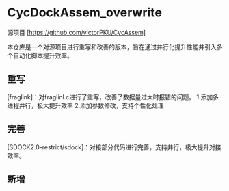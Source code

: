 # CycDockAssem_overwrite

源项目 [https://github.com/victorPKU/CycAssem]

本仓库是一个对源项目进行重写和改善的版本，旨在通过并行化提升性能并引入多个自动化脚本提升效率。

## 重写
[utility/targetframe.c]:更改为python文件，替代之前导入frame.pdb的方式，只需要输入定义box1，box2的三个三维坐标即可。

[fraglink]：对fraglinl.c进行了重写，改善了数据量过大时报错的问题。
            1.添加多进程并行，极大提升效率
            2.添加参数修改，支持个性化处理


## 完善
[SDOCK2.0-restrict/sdock]：对接部分代码进行完善，支持并行，极大提升对接效率。

[SDOCK2.0-restrict/watmap]: 添加多进程，提升效率。

[fragtermgeo/calTerminalgeo.c]:之前代码计算后写入单独的geo文件，IO频繁，现改为先存为csv文件，并添加多线程，极大提升效率。

## 新增

